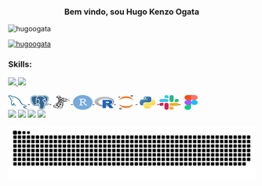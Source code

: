 <h3 align="center">Bem vindo, sou Hugo Kenzo Ogata</h3>

<p align="left"> <img src="https://komarev.com/ghpvc/?username=hugoogata&label=Profile%20views&color=0e75b6&style=flat" alt="hugoogata" /> </p>

<p align="left"> <a href="https://github.com/ryo-ma/github-profile-trophy"><img src="https://github-profile-trophy.vercel.app/?username=hugoogata" alt="hugoogata" /></a> </p>

<h3 align="left">Skills:</h3>
<div>
  <a href="https://github.com/hugoogata">
  <img height="180em" src="https://github-readme-stats.vercel.app/api?username=hugoogata&show_icons=true&theme=algolia&include_all_commits=true&count_private=true"/>
  <img height="180em" src="https://github-readme-stats.vercel.app/api/top-langs/?username=hugoogata&layout=compact&langs_count=16&theme=algolia"/>
</div>
<div style="display: inline_block"><br>
  <img align="center" alt="Hugo-mysql" height="30" width="40" src="https://raw.githubusercontent.com/devicons/devicon/master/icons/mysql/mysql-plain.svg">
  <img align="center" alt="Hugo-postgresql" height="30" width="40" src="https://raw.githubusercontent.com/devicons/devicon/master/icons/postgresql/postgresql-plain.svg">
  <img align="center" alt="Hugo-microsoftsqlserver" height="30" width="40" src="https://raw.githubusercontent.com/devicons/devicon/master/icons/microsoftsqlserver/microsoftsqlserver-plain.svg">
  <img align="center" alt="Hugo-Rstudio" height="30" width="40" src="https://raw.githubusercontent.com/devicons/devicon/master/icons/rstudio/rstudio-original.svg">
  <img align="center" alt="Hugo-R" height="30" width="40" src="https://raw.githubusercontent.com/devicons/devicon/master/icons/r/r-original.svg">
  <img align="center" alt="Hugo-jupyter" height="30" width="40" src="https://raw.githubusercontent.com/devicons/devicon/master/icons/jupyter/jupyter-original.svg"> 
  <img align="center" alt="Hugo-Python" height="30" width="40" src="https://raw.githubusercontent.com/devicons/devicon/master/icons/python/python-original.svg">
  <img align="center" alt="Hugo-Slack" height="30" width="40" src="https://raw.githubusercontent.com/devicons/devicon/master/icons/slack/slack-original.svg">
  <img align="center" alt="Hugo-Figmna" height="30" width="40" src="https://raw.githubusercontent.com/devicons/devicon/master/icons/figma/figma-original.svg">
</div
  
  ##  
  
<div> 
  <a href="https://instagram.com/" target="_blank"><img src="https://img.shields.io/badge/-Instagram-%23E4405F?style=for-the-badge&logo=instagram&logoColor=white" target="_blank"></a>
 <a href="" target="_blank"><img src="https://img.shields.io/badge/Discord-7289DA?style=for-the-badge&logo=discord&logoColor=white" target="_blank"></a> 
  <a href = "mailto:hugo.ogata@outlook.com"><img src="https://img.shields.io/badge/-Gmail-%23333?style=for-the-badge&logo=gmail&logoColor=white" target="_blank"></a>
  <a href="https://www.linkedin.com/in/hugo-kenzo-ogata-72888896/" target="_blank"><img src="https://img.shields.io/badge/-LinkedIn-%230077B5?style=for-the-badge&logo=linkedin&logoColor=white" target="_blank"></a> 
 
  ![Snake animation](https://github.com/hugoogata/hugoogata/blob/output/github-contribution-grid-snake.svg)

</div>
